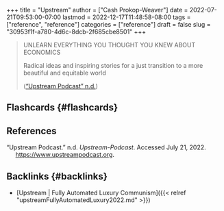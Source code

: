 +++
title = "Upstream"
author = ["Cash Prokop-Weaver"]
date = 2022-07-21T09:53:00-07:00
lastmod = 2022-12-17T11:48:58-08:00
tags = ["reference", "reference"]
categories = ["reference"]
draft = false
slug = "30953f1f-a780-4d6c-8dcb-2f685cbe8501"
+++

> UNLEARN EVERYTHING YOU THOUGHT YOU KNEW ABOUT ECONOMICS
>
> Radical ideas and inspiring stories for a just transition
> to a more beautiful and equitable world
>
> (<a href="#citeproc_bib_item_1">“Upstream Podcast” n.d.</a>)


## Flashcards {#flashcards}

## References

<style>.csl-entry{text-indent: -1.5em; margin-left: 1.5em;}</style><div class="csl-bib-body">
  <div class="csl-entry"><a id="citeproc_bib_item_1"></a>“Upstream Podcast.” n.d. <i>Upstream-Podcast</i>. Accessed July 21, 2022. <a href="https://www.upstreampodcast.org">https://www.upstreampodcast.org</a>.</div>
</div>


## Backlinks {#backlinks}

-   [Upstream | Fully Automated Luxury Communism]({{< relref "upstreamFullyAutomatedLuxury2022.md" >}})
